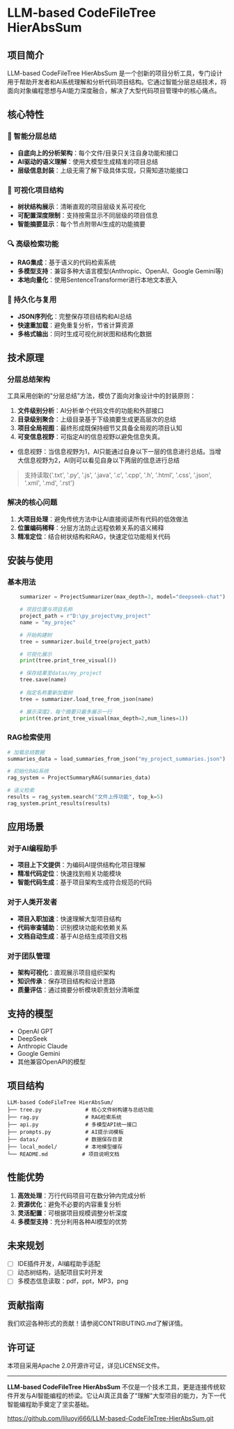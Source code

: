 # LLM-based CodeFileTree HierAbsSum

## 项目简介

LLM-based CodeFileTree HierAbsSum 是一个创新的项目分析工具，专门设计用于帮助开发者和AI系统理解和分析代码项目结构。它通过智能分层总结技术，将面向对象编程思想与AI能力深度融合，解决了大型代码项目管理中的核心痛点。

## 核心特性

### 🎯 智能分层总结
- **自底向上的分析架构**：每个文件/目录只关注自身功能和接口
- **AI驱动的语义理解**：使用大模型生成精准的项目总结
- **层级信息封装**：上级无需了解下级具体实现，只需知道功能接口

### 🌳 可视化项目结构
- **树状结构展示**：清晰直观的项目层级关系可视化
- **可配置深度限制**：支持按需显示不同层级的项目信息
- **智能摘要显示**：每个节点附带AI生成的功能摘要

### 🔍 高级检索功能
- **RAG集成**：基于语义的代码检索系统
- **多模型支持**：兼容多种大语言模型(Anthropic、OpenAI、Google Gemini等)
- **本地向量化**：使用SentenceTransformer进行本地文本嵌入

### 💾 持久化与复用
- **JSON序列化**：完整保存项目结构和AI总结
- **快速重加载**：避免重复分析，节省计算资源
- **多格式输出**：同时生成可视化树状图和结构化数据

## 技术原理

### 分层总结架构
工具采用创新的"分层总结"方法，模仿了面向对象设计中的封装原则：

1. **文件级别分析**：AI分析单个代码文件的功能和外部接口
2. **目录级别聚合**：上级目录基于下级摘要生成更高层次的总结
3. **项目全局视图**：最终形成既保持细节又具备全局观的项目认知
4. **可变信息视野**：可指定AI的信息视野以避免信息失真。

* 信息视野：当信息视野为1，AI只能通过自身以下一层的信息进行总结。当增大信息视野为2，AI则可以看见自身以下两层的信息进行总结

> 支持读取{'.txt', '.py', '.js', '.java', '.c', '.cpp', '.h', '.html', '.css', '.json', '.xml', '.md', '.rst'}

### 解决的核心问题

1. **大项目处理**：避免传统方法中让AI直接阅读所有代码的低效做法
2. **位置编码稀释**：分层方法防止远程依赖关系的语义稀释
3. **精准定位**：结合树状结构和RAG，快速定位功能相关代码

## 安装与使用

### 基本用法
```python
    summarizer = ProjectSummarizer(max_depth=3, model="deepseek-chat")

    # 项目位置与项目名称
    project_path = r"D:\py_project\my_project"
    name = "my_projec"

    # 开始构建树
    tree = summarizer.build_tree(project_path)

    # 可视化展示
    print(tree.print_tree_visual())

    # 保存结果至datas/my_project
    tree.save(name)
    
    # 指定名称重新加载树
    tree = summarizer.load_tree_from_json(name)

    # 展示深度2，每个摘要只最多展示一行
    print(tree.print_tree_visual(max_depth=2,num_lines=1))
```

### RAG检索使用
```python
# 加载总结数据
summaries_data = load_summaries_from_json("my_project_summaries.json")

# 初始化RAG系统
rag_system = ProjectSummaryRAG(summaries_data)

# 语义检索
results = rag_system.search("文件上传功能", top_k=5)
rag_system.print_results(results)
```

## 应用场景

### 对于AI编程助手
- **项目上下文提供**：为编码AI提供结构化项目理解
- **精准代码定位**：快速找到相关功能模块
- **智能代码生成**：基于项目架构生成符合规范的代码

### 对于人类开发者
- **项目入职加速**：快速理解大型项目结构
- **代码审查辅助**：识别模块功能和依赖关系
- **文档自动生成**：基于AI总结生成项目文档

### 对于团队管理
- **架构可视化**：直观展示项目组织架构
- **知识传承**：保存项目结构和设计思路
- **质量评估**：通过摘要分析模块职责划分清晰度

## 支持的模型

- OpenAI GPT
- DeepSeek
- Anthropic Claude
- Google Gemini
- 其他兼容OpenAPI的模型

## 项目结构

```
LLM-based CodeFileTree HierAbsSum/
├── tree.py              # 核心文件树构建与总结功能
├── rag.py               # RAG检索系统
├── api.py               # 多模型API统一接口
├── prompts.py           # AI提示词模板
├── datas/               # 数据保存目录
├── local_model/         # 本地模型缓存
└── README.md           # 项目说明文档
```

## 性能优势

1. **高效处理**：万行代码项目可在数分钟内完成分析
2. **资源优化**：避免不必要的内容重复分析
3. **灵活配置**：可根据项目规模调整分析深度
4. **多模型支持**：充分利用各种AI模型的优势

## 未来规划

- [ ] IDE插件开发，AI编程助手适配
- [ ] 动态树结构，适配项目实时开发
- [ ] 多模态信息读取：pdf，ppt，MP3，png

## 贡献指南

我们欢迎各种形式的贡献！请参阅CONTRIBUTING.md了解详情。

## 许可证

本项目采用Apache 2.0开源许可证，详见LICENSE文件。

---

**LLM-based CodeFileTree HierAbsSum** 不仅是一个技术工具，更是连接传统软件开发与AI智能编程的桥梁。它让AI真正具备了"理解"大型项目的能力，为下一代智能编程助手奠定了坚实基础。

https://github.com/liluoyi666/LLM-based-CodeFileTree-HierAbsSum.git